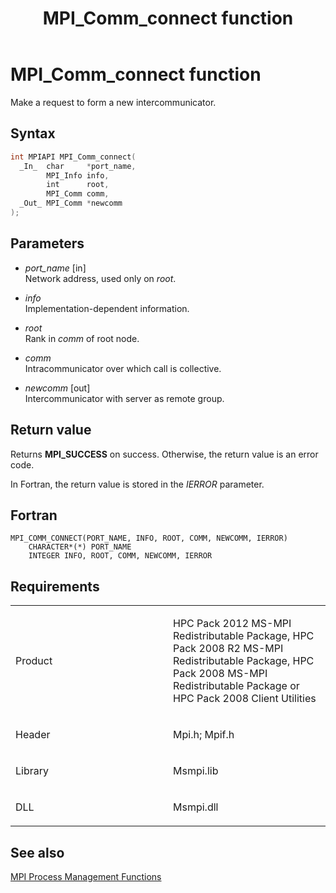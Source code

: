 ﻿---
title: MPI_Comm_connect function
TOCTitle: MPI_Comm_connect function
ms:assetid: 17d7fb2f-18cf-4154-bc73-7005c8bce57a
ms:mtpsurl: https://msdn.microsoft.com/en-us/library/Dn473259(v=VS.85)
ms:contentKeyID: 59360805
ms.date: 03/28/2018
mtps_version: v=VS.85
f1_keywords:
- MPI_COMM_CONNECT
- mpif/MPI_Comm_connect
- mpi/MPI_COMM_CONNECT
dev_langs:
- C++
- C
---

# MPI\_Comm\_connect function

Make a request to form a new intercommunicator.

## Syntax

``` c++
int MPIAPI MPI_Comm_connect(
  _In_  char     *port_name,
        MPI_Info info,
        int      root,
        MPI_Comm comm,
  _Out_ MPI_Comm *newcomm
);
```

## Parameters

  - *port\_name* \[in\]  
    Network address, used only on *root*.

  - *info*  
    Implementation-dependent information.

  - *root*  
    Rank in *comm* of root node.

  - *comm*  
    Intracommunicator over which call is collective.

  - *newcomm* \[out\]  
    Intercommunicator with server as remote group.

## Return value

Returns **MPI\_SUCCESS** on success. Otherwise, the return value is an error code.

In Fortran, the return value is stored in the *IERROR* parameter.

## Fortran

    MPI_COMM_CONNECT(PORT_NAME, INFO, ROOT, COMM, NEWCOMM, IERROR)
        CHARACTER*(*) PORT_NAME
        INTEGER INFO, ROOT, COMM, NEWCOMM, IERROR

## Requirements

<table>
<colgroup>
<col style="width: 50%" />
<col style="width: 50%" />
</colgroup>
<tbody>
<tr class="odd">
<td><p>Product</p></td>
<td><p>HPC Pack 2012 MS-MPI Redistributable Package, HPC Pack 2008 R2 MS-MPI Redistributable Package, HPC Pack 2008 MS-MPI Redistributable Package or HPC Pack 2008 Client Utilities</p></td>
</tr>
<tr class="even">
<td><p>Header</p></td>
<td>Mpi.h;
Mpif.h</td>
</tr>
<tr class="odd">
<td><p>Library</p></td>
<td>Msmpi.lib</td>
</tr>
<tr class="even">
<td><p>DLL</p></td>
<td>Msmpi.dll</td>
</tr>
</tbody>
</table>


## See also

[MPI Process Management Functions](mpi-process-management-functions.md)

